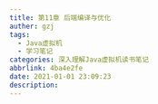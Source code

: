```yaml
---
title: 第11章 后端编译与优化
auther: gzj
tags:
  - Java虚拟机
  - 学习笔记
categories: 深入理解Java虚拟机读书笔记
abbrlink: 4ba4e2fe
date: 2021-01-01 23:09:23
description:
---
```


